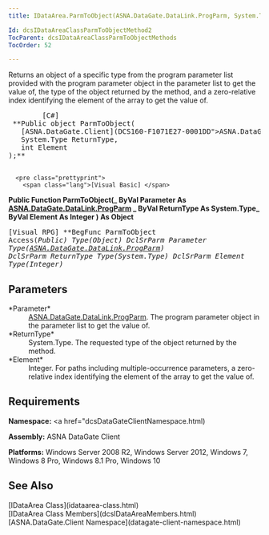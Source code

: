 ```yaml
---
title: IDataArea.ParmToObject(ASNA.DataGate.DataLink.ProgParm, System.Type, integer)

Id: dcsIDataAreaClassParmToObjectMethod2
TocParent: dcsIDataAreaClassParmToObjectMethods
TocOrder: 52

---
```


Returns an object of a specific type from the program parameter list provided with the program parameter object in the parameter list to get the value of, the type of the object returned by the method, and a zero-relative index identifying the element of the array to get the value of.
<pre class="prettyprint">
        <span class="lang">[C#]</span>
 **Public object ParmToObject(
   [ASNA.DataGate.Client](DCS160-F1071E27-0001DD">ASNA.DataGate.DataLink.ProgParm</a> Parameter,
   System.Type ReturnType,
   int Element
);** 
      </pre>
      <pre class="prettyprint">
        <span class="lang">[Visual Basic] </span>
 **Public Function ParmToObject(_ 
   ByVal Parameter As <a href="DCS160-F1071E27-0001DD">ASNA.DataGate.DataLink.ProgParm</a> _
   ByVal ReturnType As System.Type_
   ByVal Element As Integer
) As Object** 
      </pre>
      <pre class="prettyprint">
        <span class="lang">[Visual RPG]</span>
 **BegFunc ParmToObject Access(*Public) Type(Object)
   DclSrParm Parameter Type(<a href="DCS160-F1071E27-0001DD">ASNA.DataGate.DataLink.ProgParm</a>)
   DclSrParm ReturnType Type(System.Type)
   DclSrParm Element Type(*Integer)** 
      </pre>

## Parameters

<dl>
        <dt>
 *Parameter* 
        </dt>
        <dd><a href="DCS160-F1071E27-0001DD">ASNA.DataGate.DataLink.ProgParm</a>.  
						The program parameter object in the parameter list to get the value of.</dd>
        <dt>
 *ReturnType* 
        </dt>
        <dt />
        <dd>			System.Type.  The requested type of the object returned by the method. </dd>
        <dt>
 *Element* 
        </dt>
        <dd>					Integer. For paths including multiple-occurrence parameters, a zero-relative 
											index identifying the element of the array to get the value of. </dd>
</dl>

## Requirements

**Namespace:** <a href="dcsDataGateClientNamespace.html) 

**Assembly:** ASNA DataGate Client

**Platforms:** Windows Server 2008 R2, Windows Server 2012, Windows 7, Windows 8 Pro, Windows 8.1 Pro, Windows 10
## See Also

<dl />
      [IDataArea Class](idataarea-class.html)
      <br />
      [IDataArea Class Members](dcsIDataAreaMembers.html)
      <br />
      [ASNA.DataGate.Client Namespace](datagate-client-namespace.html)


